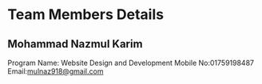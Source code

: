 # Team Members Details

## Mohammad Nazmul Karim
Program Name: Website Design and Development
Mobile No:01759198487
Email:mulnaz918@gmail.com
